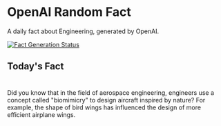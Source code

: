 
# OpenAI Random Fact
A daily fact about Engineering, generated by OpenAI.

[![Fact Generation Status](https://github.com/MarioVidoni/openai-daily-fact/actions/workflows/main.yml/badge.svg)](https://github.com/MarioVidoni/openai-daily-fact/actions/workflows/main.yml)

## Today's Fact
# 
Did you know that in the field of aerospace engineering, engineers use a concept called "biomimicry" to design aircraft inspired by nature? For example, the shape of bird wings has influenced the design of more efficient airplane wings.